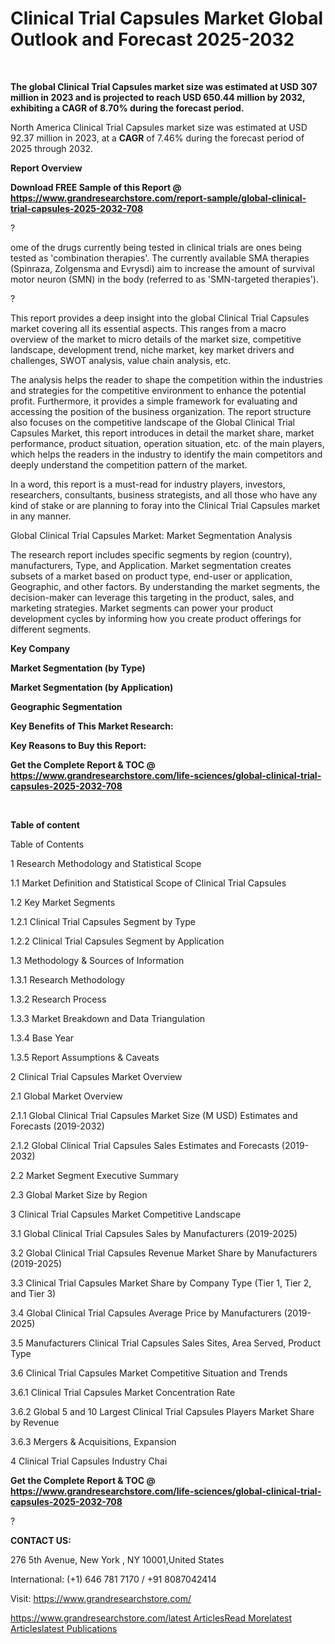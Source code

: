 <h1>Clinical Trial Capsules Market Global Outlook and Forecast 2025-2032</h1><br/><p><strong>The global Clinical Trial Capsules market size was estimated at USD 307 million in 2023 and is projected to reach USD 650.44 million by 2032, exhibiting a <strong>CAGR</strong> of 8.70% during the forecast period.</strong></p>
 
 
 
 <p>North America Clinical Trial Capsules market size was estimated at USD 92.37 million in 2023, at a <strong>CAGR</strong> of 7.46% during the forecast period of 2025 through 2032.</p>
 
 
 
 <p><strong>Report Overview</strong></p>
 
 
 
 <div><b>Download FREE Sample of this Report @ <a href="https://www.grandresearchstore.com/report-sample/global-clinical-trial-capsules-2025-2032-708">https://www.grandresearchstore.com/report-sample/global-clinical-trial-capsules-2025-2032-708</a></b></div>
 
 
 
 <p>? </p>
 
 
 
 <p>ome of the drugs currently being tested in clinical trials are ones being tested as &#39;combination therapies&#39;. The currently available SMA therapies (Spinraza, Zolgensma and Evrysdi) aim to increase the amount of survival motor neuron (SMN) in the body (referred to as &#39;SMN-targeted therapies&#39;).</p>
 
 
 
 <p>? </p>
 
 
 
 <p>This report provides a deep insight into the global Clinical Trial Capsules market covering all its essential aspects. This ranges from a macro overview of the market to micro details of the market size, competitive landscape, development trend, niche market, key market drivers and challenges, SWOT analysis, value chain analysis, etc.</p>
 
 
 
 <p>The analysis helps the reader to shape the competition within the industries and strategies for the competitive environment to enhance the potential profit. Furthermore, it provides a simple framework for evaluating and accessing the position of the business organization. The report structure also focuses on the competitive landscape of the Global Clinical Trial Capsules Market, this report introduces in detail the market share, market performance, product situation, operation situation, etc. of the main players, which helps the readers in the industry to identify the main competitors and deeply understand the competition pattern of the market.</p>
 
 
 
 <p>In a word, this report is a must-read for industry players, investors, researchers, consultants, business strategists, and all those who have any kind of stake or are planning to foray into the Clinical Trial Capsules market in any manner.</p>
 
 
 
 <p>Global Clinical Trial Capsules Market: Market Segmentation Analysis</p>
 
 
 
 <p>The research report includes specific segments by region (country), manufacturers, Type, and Application. Market segmentation creates subsets of a market based on product type, end-user or application, Geographic, and other factors. By understanding the market segments, the decision-maker can leverage this targeting in the product, sales, and marketing strategies. Market segments can power your product development cycles by informing how you create product offerings for different segments.</p>
 
 
 
 <p><strong>Key Company</strong></p>
 
 
 
 <p><strong>Market Segmentation (by Type)</strong></p>
 
 
 
 <p><strong>Market Segmentation (<strong>by Application</strong>)</strong></p>
 
 
 
 <p><strong>Geographic Segmentation</strong></p>
 
 
 
 <p><strong>Key Benefits of This Market Research:</strong></p>
 
 
 
 <p><strong>Key <strong>Reasons to Buy</strong> this Report:</strong></p>
 
 
 
 <div><b>Get the Complete Report & TOC @ <a href="https://www.grandresearchstore.com/life-sciences/global-clinical-trial-capsules-2025-2032-708">https://www.grandresearchstore.com/life-sciences/global-clinical-trial-capsules-2025-2032-708</a></b></div>
 
 
 
 <p><br />
 
 <b>Table of content</b></p>
 
 
 
 <p>Table of Contents<br />
 
 1 Research Methodology and Statistical Scope<br />
 
 1.1 Market Definition and Statistical Scope of Clinical Trial Capsules<br />
 
 1.2 Key Market Segments<br />
 
 1.2.1 Clinical Trial Capsules Segment by Type<br />
 
 1.2.2 Clinical Trial Capsules Segment by Application<br />
 
 1.3 Methodology & Sources of Information<br />
 
 1.3.1 Research Methodology<br />
 
 1.3.2 Research Process<br />
 
 1.3.3 Market Breakdown and Data Triangulation<br />
 
 1.3.4 Base Year<br />
 
 1.3.5 Report Assumptions & Caveats<br />
 
 2 Clinical Trial Capsules Market Overview<br />
 
 2.1 Global Market Overview<br />
 
 2.1.1 Global Clinical Trial Capsules Market Size (M USD) Estimates and Forecasts (2019-2032)<br />
 
 2.1.2 Global Clinical Trial Capsules Sales Estimates and Forecasts (2019-2032)<br />
 
 2.2 Market Segment Executive Summary<br />
 
 2.3 Global Market Size by Region<br />
 
 3 Clinical Trial Capsules Market Competitive Landscape<br />
 
 3.1 Global Clinical Trial Capsules Sales by Manufacturers (2019-2025)<br />
 
 3.2 Global Clinical Trial Capsules Revenue Market Share by Manufacturers (2019-2025)<br />
 
 3.3 Clinical Trial Capsules Market Share by Company Type (Tier 1, Tier 2, and Tier 3)<br />
 
 3.4 Global Clinical Trial Capsules Average Price by Manufacturers (2019-2025)<br />
 
 3.5 Manufacturers Clinical Trial Capsules Sales Sites, Area Served, Product Type<br />
 
 3.6 Clinical Trial Capsules Market Competitive Situation and Trends<br />
 
 3.6.1 Clinical Trial Capsules Market Concentration Rate<br />
 
 3.6.2 Global 5 and 10 Largest Clinical Trial Capsules Players Market Share by Revenue<br />
 
 3.6.3 Mergers & Acquisitions, Expansion<br />
 
 4 Clinical Trial Capsules Industry Chai</p>
 
 
 
 <div><b>Get the Complete Report & TOC @ <a href="https://www.grandresearchstore.com/life-sciences/global-clinical-trial-capsules-2025-2032-708">https://www.grandresearchstore.com/life-sciences/global-clinical-trial-capsules-2025-2032-708</a></b></div>
 
 
 
 <p>? </p>
 
 
 
 <p><b>CONTACT US:</b><br />
 
 276 5th Avenue, New York , NY 10001,United States<br />
 
 International: (+1) 646 781 7170 / +91 8087042414<br />
 
 Visit: <a href="https://www.grandresearchstore.com/">https://www.grandresearchstore.com/</a><br />
 
 <a href="https://gyeongbokgung.com">https://www.grandresearchstore.com/</a><a href="https://hallyeomaritime.com">latest Articles</a><a href="https://jingwansa.com">Read More</a><a href="https://nguoiviet.jp/">latest Articles</a><a href="https://www.intelmarketresearch.com/">latest Publications</a></p>
